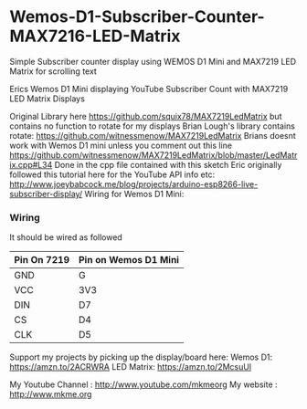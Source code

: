 # Wemos-D1-Subscriber-Counter-MAX7216-LED-Matrix
Simple Subscriber counter display using WEMOS D1 Mini and MAX7219 LED Matrix for scrolling text

Erics Wemos D1 Mini displaying YouTube Subscriber Count with MAX7219 LED Matrix Displays

Original Library here https://github.com/squix78/MAX7219LedMatrix but contains no function to rotate for my displays
Brian Lough's library contains rotate: https://github.com/witnessmenow/MAX7219LedMatrix
Brians doesnt work with Wemos D1 mini unless you comment out this line https://github.com/witnessmenow/MAX7219LedMatrix/blob/master/LedMatrix.cpp#L34
Done in the cpp file contained with this sketch
Eric originally followed this tutorial here for the YouTube API info etc: http://www.joeybabcock.me/blog/projects/arduino-esp8266-live-subscriber-display/
Wiring for Wemos D1 Mini:

### Wiring 

It should be wired as followed

| Pin On 7219| Pin on Wemos D1 Mini |
| ------------- |----------------|
| GND     | G |
| VCC     | 3V3 |
| DIN     | D7 |
| CS     | D4 |
| CLK   | D5 |


Support my projects by picking up the display/board here:
Wemos D1: https://amzn.to/2ACRWRA
LED Matrix: https://amzn.to/2McsuUl

My Youtube Channel  : http://www.youtube.com/mkmeorg
My website   : http://www.mkme.org

